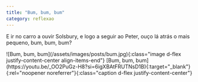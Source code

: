 ```yaml
---
title: "Bum, bum, bum"
category: reflexao
---
```


E ir no carro a ouvir Solsbury, e logo a seguir ao Peter, ouço lá atrás o mais pequeno, bum, bum, bum?

<span class="container d-flex">
<span class="col">
	<span class="row">
		<span class="col-sm">
			<span class="row">![Bum, bum, bum](/assets/images/posts/bum.jpg){:class="image d-flex justify-content-center align-items-end"}</span>
			<span class="row">[Bum, bum, bum](https://youtu.be/_OO2PuGz-H8?si=6igXBAtFRUTNsD1B){:target="_blank"}{:rel="noopener noreferrer"}{:class="caption d-flex justify-content-center"}</span>
		</span>
	</span>	
</span>
</span>